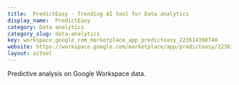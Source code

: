 ```yaml
---
title:  PredictEasy - Trending AI tool for Data analytics
display_name:  PredictEasy
category: Data analytics
category_slug: data-analytics
key: workspace_google_com_marketplace_app_predicteasy_223614398740
website: https://workspace.google.com/marketplace/app/predicteasy/223614398740
layout: aitool
---
```


Predictive analysis on Google Workspace data.
